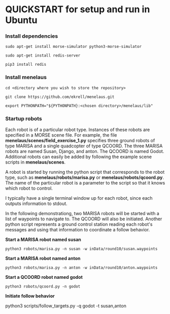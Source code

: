 # QUICKSTART for setup and run in Ubuntu

### Install dependencies

    sudo apt-get install morse-simulator python3-morse-simulator

    sudo apt-get install redis-server

    pip3 install redis

### Install menelaus

    cd <directory where you wish to store the repository>

    git clone https://github.com/ekrell/menelaus.git
    
    export PYTHONPATH="${PYTHONPATH}:<chosen directory>/menelaus/lib"
    
### Startup robots

Each robot is of a particular robot type. Instances of these robots are specified in a MORSE scene file. 
For example, the file __menelaus/scenes/field_exercise_1.py__ specifies three ground robots of type MARISA and a single quadcopter of type QCOORD.
The three MARISA robots are named Susan, Django, and anton. The QCOORD is named Godot.  
Additional robots can easily be added by following the example scene scripts in __menelaus/scenes__. 

A robot is started by running the python script that corresponds to the robot type, 
such as __menelaus/robots/marisa.py__ or __menelaus/robots/qcoord.py__.
The name of the particular robot is a parameter to the script so that it knows which robot to control. 

I typically have a single terminal window up for each robot, since each outputs information to stdout. 

In the following demonstrationg, two MARISA robots will be started with a list of waypoints to navigate to. 
The QCOORD will also be initiated. 
Another python script represents a ground control station reading each robot's messages and using that information
to coordinate a follow behavior. 

**Start a MARISA robot named susan**

    python3 robots/marisa.py -n susan -w inData/round10/susan.waypoints

**Start a MARISA robot named anton**

    python3 robots/marisa.py -n anton -w inData/round10/anton.waypoints
    
**Start a QCOORD robot named godot**
    
    python3 robots/qcoord.py -n godot
    
**Initiate follow behavior**

  python3 scripts/follow_targets.py -q godot -t susan,anton
    
  
    
    

